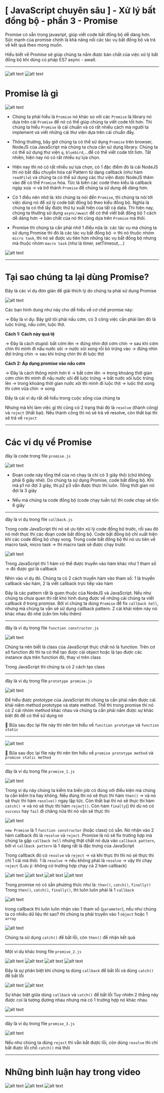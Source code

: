 # [ JavaScript chuyên sâu ] - Xử lý bất đồng bộ - phần 3 - Promise

Promise có sẵn trong javasript, giúp viết code bất đồng bộ dễ dàng hơn. Sức mạnh của promise chính là khả năng nối các tác vụ bất đồng bộ và trả về kết quả theo mong muốn.

Hiểu biết về Promise sẽ giúp chúng ta nắm được bản chất của việc xử lý bất đồng bộ khi dùng cú pháp ES7 async - await.

---

![alt text](image-3.png)
![alt text](image-4.png)

# Promise là gì

![alt text](image-5.png)

- Chúng ta phải hiểu là `Promise` nó khác so với các `Promise` là library nó dựa trên cái `Promise` để nó có thể giúp chúng ta viết code tốt hơn. Thì chúng ta hiểu `Promise` là cái chuẩn và có rất nhiều cách mà người ta implement và viết những cái thư viện dựa trên cái chuẩn đấy.

- Thông thường, bây giờ chúng ta có thể sử dụng `Promise` trên browser, NodeJS của JavaScript mà chúng ta chưa cần sử dụng library. Chúng ta có thể sử dụng thư viện `q`, `bluebird`,...để có thể viết code tốt hơn. Tất nhiên, hiện nay nó có rất nhiều sự lựa chọn.

- Hiện nay thì nó có rất nhiều sự lựa chọn, có 1 đặc điểm đó là cái NodeJS thì nó bắt đầu chuyển hóa cái Pattern từ dạng callback (như hàm `readFile`) và chúng ta có thể sử dụng các thư viện được NodeJS thêm vào để có thể `Promise` hóa. Tức là biến các code theo kiểu là callback ngày xưa -> và trở thành `Promise` để chúng ta sử dụng dễ dàng hơn.

- Có 1 điều nên nhớ là: khi chúng ta nói đến `Promise`, thì chúng ta nói tới việc dùng nó để xử lý code bất đồng bộ theo kiểu đồng bộ. Nghĩa là chúng ta có thể lấy được thứ tự xuất hiện của tất cả data. Thì hiện nay, chúng ta thường sử dụng `async/await` để có thể viết bất đồng bộ 1 cách dễ dàng hơn -> bản chất của nó thì cũng dựa trên `Promise` mà thôi.

- Promise thì chúng ta cần phải nhớ 1 điều nữa là: các tác vụ mà chúng ta sử dụng Promise thì đó là các tác vụ bất đồng bộ -> thì nó thuộc nhóm `micro task`, thì nó sẽ được ưu tiên hơn những tác vụ bất đồng bộ nhưng mà thuộc nhóm `macro task` (như là timer, setTimeout,...)

![alt text](image-5.png)

---

# Tại sao chúng ta lại dùng Promise?

Đây là các ví dụ đơn giản để giải thích lý do chúng ta phải sử dụng Promise

![alt text](image-6.png)

Các bạn hình dung như này cho dễ hiểu về cơ chế promise này:

-> Đây là ví dụ: Bây giờ tôi phải nấu cơm, có 3 công việc cần phải làm đó là luộc trứng, nấu cơm, luộc thịt.

**Cách 1: Cách này quá tệ**

-> Đây là cách stupid: bắt cơm lên -> đứng nhìn đợi cơm chín -> sau khi cơm chín thì mình đi nấu nước sôi -> nước sôi xong rồi bỏ trứng vào -> đứng nhìn đợi trứng chín -> sau khi trứng chín thì đi luộc thịt

**Cách 2: Áp dụng promise vào nấu cơm**

-> Đây là cách thông minh hơn tí -> bắt cơm lên -> trong khoảng thời gian cơm chín thì mình đi nấu nước xôi để luộc trứng -> bắt nước xôi luộc trứng lên -> trong khoảng thời gian nước xôi thì mình đi luộc thịt -> luộc thịt xong thì cơm vừa chín -> xong

Đấy là cái ví dụ rất dễ hiểu trong cuộc sống của chúng ta

Nhưng mà khi làm việc gì thì cũng có 2 trạng thái đó là `resolve` (thành công) và `reject` (thất bại). Nếu thành công thì nó sẽ trả về resolve, còn thất bại thì sẽ trả về `reject`

---

# Các ví dụ về Promise

đây là code trong file `promise.js`

![alt text](image-7.png)

- Đoạn code này tổng thể của nó chạy là chỉ có 3 giây thôi (chứ không phải 6 giây nhé). Do chúng ta sử dụng Promise, code bất đồng bộ. Khi mà p1 nó đợi 3 giây, thì p2 p3 vẫn được thực thi luôn. Tổng thời gian nó đợi là 3 giây

- Nếu mà chúng ta code đồng bộ (code chạy tuần tự) thì code chạy sẽ tốn 6 giây

---

đây là ví dụ trong file `callback.js`

Trong code JavaScript thì nó sẽ ưu tiên xử lý code đồng bộ trước, rồi sau đó nó mới thực thi các đoạn code bất đồng bộ. Code bất đồng bộ chỉ xuất hiện khi các code đồng bộ chạy xong. Trong code bất đồng bộ thì nó ưu tiên về macro task, micro task -> thì macro task sẽ được chạy trước

![alt text](image-8.png)

Trong JavaScript thì 1 hàm có thể được truyền vào hàm khác như 1 tham số -> đó được gọi là callback

Nhìn vào ví dụ đó. Chúng ta có 2 cách truyền hàm vào tham số: 1 là truyền callback vào hàm, 2 là viết callback trực tiếp vào hàm

Đây là các pattern rất là quen thuộc của NodeJS và JavaScript. Nếu như chúng ta chưa quen thì rất khó hình dung được về những cái chúng ta viết callback ở trong promise. Bởi vì chúng ta dùng `Promise` để fix `callback hell`, nhưng mà chúng ta vẫn sẽ sử dụng callback pattern. 2 cái khái niệm này nó khác nhau đó nhé (cần tìm hiểu thêm)

---

đây là ví dụ trong file `function constructor.js`

![alt text](image-9.png)

Chúng ta nên biết là class của JavaScript thực chất nó là function. Trên cơ sở function đó thì ta có thể tạo được cái object hoặc là tạo được các instance dựa trên function đó, thay vì trên class

Trong JavaScript thì chúng ta có 2 cách tạo class

---

đây là ví dụ trong file `prototype promise.js`

![alt text](image-10.png)

Để hiểu được prototype của JavaScript thì chúng ta cần phải nắm được cái khái niệm method prototype và state method. Thế thì trong promise thì nó có 2 cái nhóm method khác nhau và chúng ta cần phải nắm được sự khác biệt đó để có thể sử dụng nó

🎯 Bữa sau đọc lại file này thì nên tìm hiểu về `function prototype` và `function static`

---

![alt text](image-11.png)

🎯 Bữa sau đọc lại file này thì nên tìm hiểu về `promise prototype method` và `promise static method`

---

đây là ví dụ trong file `promise_1.js`

![alt text](image-12.png)

Trong ví dụ này chúng ta kiểm tra biến job có đúng với điều kiện mà chúng ta cần kiểm tra hay không. Nếu đúng thì nó sẽ thực thi hàm `then()` -> và nó sẽ thực thi hàm `resolve()` ngay lập tức. Còn thất bại thì nó sẽ thực thi hàm `catch()` -> và nó sẽ thực thi hàm `reject()`. Còn hàm `finally`() thì dù nó có `success` hay `fail` đi chăng nữa thì nó vẫn sẽ thực thi

![alt text](image-13.png)

`new Promise` là 1 `function constructor` (hoặc class) có sẵn. Nó nhận vào 2 hàm callback đó là `resolve` và `reject`. Promise là nó sẽ fix trường hợp mà chúng ta gặp `callback hell` nhưng thật chất nó dựa vào `callback pattern`, bởi vì `callback pattern` là 1 dạng rất là đặc trưng của JavaScript

Trong callback đó có `resolve` và `reject` -> và khi thực thi thì nó sẽ thực thi chỉ 1 cái mà thôi. 1 là `resolve` -> nếu không phải là `resolve` -> vậy thì chạy `reject` (Lưu ý: không có trường hợp chạy cả 2 hàm callback)

![alt text](image-14.png)
![alt text](image-15.png)
![alt text](image-16.png)
![alt text](image-17.png)

Trong promise nó có sẵn phương thức như là: `then()`, `catch()`, `finally()`
Trong `then()`, `catch()`, `finally()`, thì luôn luôn phải là 1 `callback`

![alt text](image-18.png)

trong callback thì luôn luôn nhận vào 1 tham số (`parameter`), nếu như chúng ta có nhiều dữ liệu thì sao? thì chúng ta phải truyền vào 1 `object` hoặc 1 `array`

![alt text](image-19.png)

Chúng ta sử dụng `catch()` để bắt lỗi, còn `then()` để nhận kết quả

---

Một ví dụ khác trong file `promise_2.js`

![alt text](image-20.png)
![alt text](image-21.png)
![alt text](image-22.png)
![alt text](image-23.png)

Đây là sự phân biệt khi chúng ta dùng `callback` để bắt lỗi và dùng `catch()` để bắt lỗi

![alt text](image-24.png)
![alt text](image-25.png)

Sự khác biệt giữa dùng `callback` và `catch()` để bắt lỗi
Tuy nhiên 2 thằng này được coi là tương đương nhau nhưng mà có 1 trường hợp nó khác nhau

![alt text](image-26.png)

---

đây là ví dụ trong file `promise_3.js`

![alt text](image-27.png)

Nếu như chúng ta dùng `reject` thì vẫn bắt được lỗi, còn dùng `resolve` thì chỉ bắt được lỗi chỗ `catch()` mà thôi

---

# Những bình luận hay trong video

![alt text](image.png)
![alt text](image-1.png)
![alt text](image-2.png)

